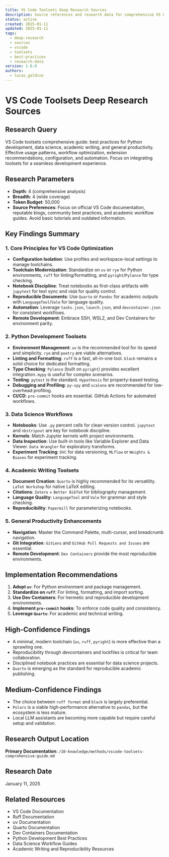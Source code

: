 ```yaml
---
title: VS Code Toolsets Deep Research Sources
description: Source references and research data for comprehensive VS Code toolsets guide
status: active
created: 2025-01-11
updated: 2025-01-11
tags:
  - deep-research
  - sources
  - vscode
  - toolsets
  - best-practices
  - research-data
version: 1.0.0
authors:
  - lucas_galdino
---
```


# VS Code Toolsets Deep Research Sources

## Research Query

VS Code toolsets comprehensive guide: best practices for Python development, data science, academic writing, and general productivity. Effective usage patterns, workflow optimization, extension recommendations, configuration, and automation. Focus on integrating toolsets for a seamless development experience.

## Research Parameters

- **Depth**: 4 (comprehensive analysis)
- **Breadth**: 4 (wide coverage)
- **Token Budget**: 50,000
- **Source Preferences**: Focus on official VS Code documentation, reputable blogs, community best practices, and academic workflow guides. Avoid basic tutorials and outdated information.

## Key Findings Summary

### 1. Core Principles for VS Code Optimization

- **Configuration Isolation**: Use profiles and workspace-local settings to manage toolchains.
- **Toolchain Modernization**: Standardize on `uv` or `rye` for Python environments, `ruff` for linting/formatting, and `pyright`/`Pylance` for type checking.
- **Notebook Discipline**: Treat notebooks as first-class artifacts with `jupytext` for text sync and `nbQA` for quality control.
- **Reproducible Documents**: Use `Quarto` or `Pandoc` for academic outputs with `LanguageTool`/`Vale` for language quality.
- **Automation**: Leverage `tasks.json`, `launch.json`, and `devcontainer.json` for consistent workflows.
- **Remote Development**: Embrace SSH, WSL2, and Dev Containers for environment parity.

### 2. Python Development Toolsets

- **Environment Management**: `uv` is the recommended tool for its speed and simplicity. `rye` and `poetry` are viable alternatives.
- **Linting and Formatting**: `ruff` is a fast, all-in-one tool. `black` remains a solid choice for dedicated formatting.
- **Type Checking**: `Pylance` (built on `pyright`) provides excellent integration. `mypy` is useful for complex scenarios.
- **Testing**: `pytest` is the standard. `Hypothesis` for property-based testing.
- **Debugging and Profiling**: `py-spy` and `scalene` are recommended for low-overhead profiling.
- **CI/CD**: `pre-commit` hooks are essential. GitHub Actions for automated workflows.

### 3. Data Science Workflows

- **Notebooks**: Use `.py` percent cells for clean version control. `jupytext` and `nbstripout` are key for notebook discipline.
- **Kernels**: Match Jupyter kernels with project environments.
- **Data Inspection**: Use built-in tools like Variable Explorer and Data Viewer. `Data Wrangler` for exploratory transforms.
- **Experiment Tracking**: `DVC` for data versioning, `MLflow` or `Weights & Biases` for experiment tracking.

### 4. Academic Writing Toolsets

- **Document Creation**: `Quarto` is highly recommended for its versatility. `LaTeX Workshop` for native LaTeX editing.
- **Citations**: `Zotero` + `Better BibTeX` for bibliography management.
- **Language Quality**: `LanguageTool` and `Vale` for grammar and style checking.
- **Reproducibility**: `Papermill` for parameterizing notebooks.

### 5. General Productivity Enhancements

- **Navigation**: Master the Command Palette, multi-cursor, and breadcrumb navigation.
- **Git Integration**: `GitLens` and `GitHub Pull Requests and Issues` are essential.
- **Remote Development**: `Dev Containers` provide the most reproducible environments.

## Implementation Recommendations

1. **Adopt `uv`**: For Python environment and package management.
2. **Standardize on `ruff`**: For linting, formatting, and import sorting.
3. **Use Dev Containers**: For hermetic and reproducible development environments.
4. **Implement `pre-commit` hooks**: To enforce code quality and consistency.
5. **Leverage `Quarto`**: For academic and technical writing.

## High-Confidence Findings

- A minimal, modern toolchain (`uv`, `ruff`, `pyright`) is more effective than a sprawling one.
- Reproducibility through devcontainers and lockfiles is critical for team collaboration.
- Disciplined notebook practices are essential for data science projects.
- `Quarto` is emerging as the standard for reproducible academic publishing.

## Medium-Confidence Findings

- The choice between `ruff format` and `black` is largely preferential.
- `Polars` is a viable high-performance alternative to `pandas`, but the ecosystem is less mature.
- Local LLM assistants are becoming more capable but require careful setup and validation.

## Research Output Location

**Primary Documentation**: `/10-knowledge/methods/vscode-toolsets-comprehensive-guide.md`

## Research Date

January 11, 2025

## Related Resources

- VS Code Documentation
- Ruff Documentation
- uv Documentation
- Quarto Documentation
- Dev Containers Documentation
- Python Development Best Practices
- Data Science Workflow Guides
- Academic Writing and Reproducibility Resources
